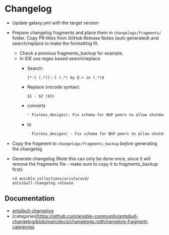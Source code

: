 <!--
  ~ Copyright (c) 2023 Arista Networks, Inc.
  ~ Use of this source code is governed by the Apache License 2.0
  ~ that can be found in the LICENSE file.
  -->

# Changelog

- Update galaxy.yml with the target version
- Prepare changelog fragments and place them in `changelogs/fragments/` folder. Copy PR titles from GitHub Release Notes (auto
  generated) and search/replace to make the formatting fit.
  - Check a previous fragments_backup for example.
  - In IDE use regex based search/replace
    - Search:

      ```re
      [*-] (.*)[:-] (.*) by @.+ in (.*)$
      ```

    - Replace (vscode syntax):

      ```re
      $1 - $2 ($3)
      ```

    - converts

      ```md
      * Fix(eos_designs): Fix schema for BGP peers to allow shutdown key by @ClausHolbechArista in https://github.com/aristanetworks/ansible-avd/pull/3100
      ```

    - to

      ```md
      - Fix(eos_designs) - Fix schema for BGP peers to allow shutdown key (https://github.com/aristanetworks/ansible-avd/pull/3100)
      ```

- Copy the fragment to `changelogs/fragments_backup` *before* generating the changelog
- Generate changelog (Note this can only be done once, since it will remove the fragments file - make sure to copy it to fragments_backup first):

  ```shell
  cd ansible_collections/arista/avd/
  antsibull-changelog release
  ```

## Documentation

- [antsibull-changelog](https://github.com/ansible-community/antsibull-changelog/blob/main/docs/changelogs.rst)
- [categories]https://github.com/ansible-community/antsibull-changelog/blob/main/docs/changelogs.rst#changelog-fragment-categories
